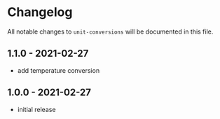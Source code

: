 # Changelog

All notable changes to `unit-conversions` will be documented in this file.

## 1.1.0 - 2021-02-27

-   add temperature conversion

## 1.0.0 - 2021-02-27

-   initial release
